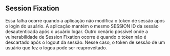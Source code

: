 ## Session Fixation
Essa falha ocorre quando a aplicação não modifica o token de sessão após o login do usuário. A aplicação mantém o mesmo SESSION ID da sessão desautenticada após o usuário logar. 
Outro cenário possível onde a vulnerabilidade de Session Fixation ocorre é quando o token não é descartado após o logout da sessão. Nesse caso, o token de sessão de um usuário que fez o logou pode ser reaproveitado. 
